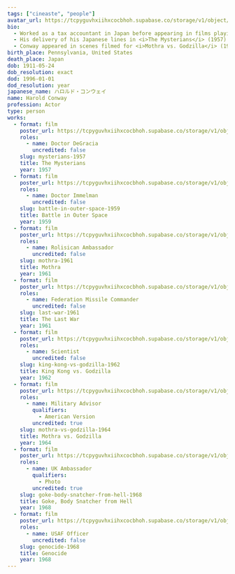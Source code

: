 ```yaml
---
tags: ["cineaste", "people"]
avatar_url: https://tcpyguvhxiihxcocbhoh.supabase.co/storage/v1/object/public/godzilla-cineaste-public/content/people/conway-harold/conway-harold-s.jpg
bio:
  - Worked as a tax accountant in Japan before appearing in films playing foreign speaking parts.
  - His delivery of his Japanese lines in <i>The Mysterians</i> (1957) was considered impressive for a non-native speaker.
  - Conway appeared in scenes filmed for <i>Mothra vs. Godzilla</i> (1964) expressly filmed for English speaking audiences, which weren't shown in the original Japanese version.
birth_place: Pennsylvania, United States
death_place: Japan
dob: 1911-05-24
dob_resolution: exact
dod: 1996-01-01
dod_resolution: year
japanese_name: ハロルド・コンウェイ
name: Harold Conway
profession: Actor
type: person
works:
  - format: film
    poster_url: https://tcpyguvhxiihxcocbhoh.supabase.co/storage/v1/object/public/godzilla-cineaste-public/content/films/mysterians-1957/posters/mysterians-1957.jpg
    roles:
      - name: Doctor DeGracia
        uncredited: false
    slug: mysterians-1957
    title: The Mysterians
    year: 1957
  - format: film
    poster_url: https://tcpyguvhxiihxcocbhoh.supabase.co/storage/v1/object/public/godzilla-cineaste-public/content/films/battle-in-outer-space-1959/posters/battle-in-outer-space-1959.jpg
    roles:
      - name: Doctor Immelman
        uncredited: false
    slug: battle-in-outer-space-1959
    title: Battle in Outer Space
    year: 1959
  - format: film
    poster_url: https://tcpyguvhxiihxcocbhoh.supabase.co/storage/v1/object/public/godzilla-cineaste-public/content/films/mothra-1961/posters/mothra-1961.jpg
    roles:
      - name: Rolisican Ambassador
        uncredited: false
    slug: mothra-1961
    title: Mothra
    year: 1961
  - format: film
    poster_url: https://tcpyguvhxiihxcocbhoh.supabase.co/storage/v1/object/public/godzilla-cineaste-public/content/films/last-war-1961/posters/last-war-1961.jpg
    roles:
      - name: Federation Missile Commander
        uncredited: false
    slug: last-war-1961
    title: The Last War
    year: 1961
  - format: film
    poster_url: https://tcpyguvhxiihxcocbhoh.supabase.co/storage/v1/object/public/godzilla-cineaste-public/content/films/king-kong-vs-godzilla-1962/posters/king-kong-vs-godzilla-1962.jpg
    roles:
      - name: Scientist
        uncredited: false
    slug: king-kong-vs-godzilla-1962
    title: King Kong vs. Godzilla
    year: 1962
  - format: film
    poster_url: https://tcpyguvhxiihxcocbhoh.supabase.co/storage/v1/object/public/godzilla-cineaste-public/content/films/mothra-vs-godzilla-1964/posters/mothra-vs-godzilla-1964.jpg
    roles:
      - name: Military Advisor
        qualifiers:
          - American Version
        uncredited: true
    slug: mothra-vs-godzilla-1964
    title: Mothra vs. Godzilla
    year: 1964
  - format: film
    poster_url: https://tcpyguvhxiihxcocbhoh.supabase.co/storage/v1/object/public/godzilla-cineaste-public/content/films/goke-body-snatcher-from-hell-1968/posters/goke-body-snatcher-from-hell-1968.jpg
    roles:
      - name: UK Ambassador
        qualifiers:
          - Photo
        uncredited: true
    slug: goke-body-snatcher-from-hell-1968
    title: Goke, Body Snatcher from Hell
    year: 1968
  - format: film
    poster_url: https://tcpyguvhxiihxcocbhoh.supabase.co/storage/v1/object/public/godzilla-cineaste-public/content/films/genocide-1968/posters/genocide-1968.jpg
    roles:
      - name: USAF Officer
        uncredited: false
    slug: genocide-1968
    title: Genocide
    year: 1968
---
```

